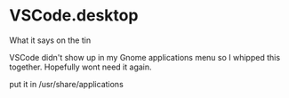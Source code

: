 # VSCode.desktop
What it says on the tin

VSCode didn't show up in my Gnome applications menu so I whipped this together.
Hopefully wont need it again.

put it in /usr/share/applications
